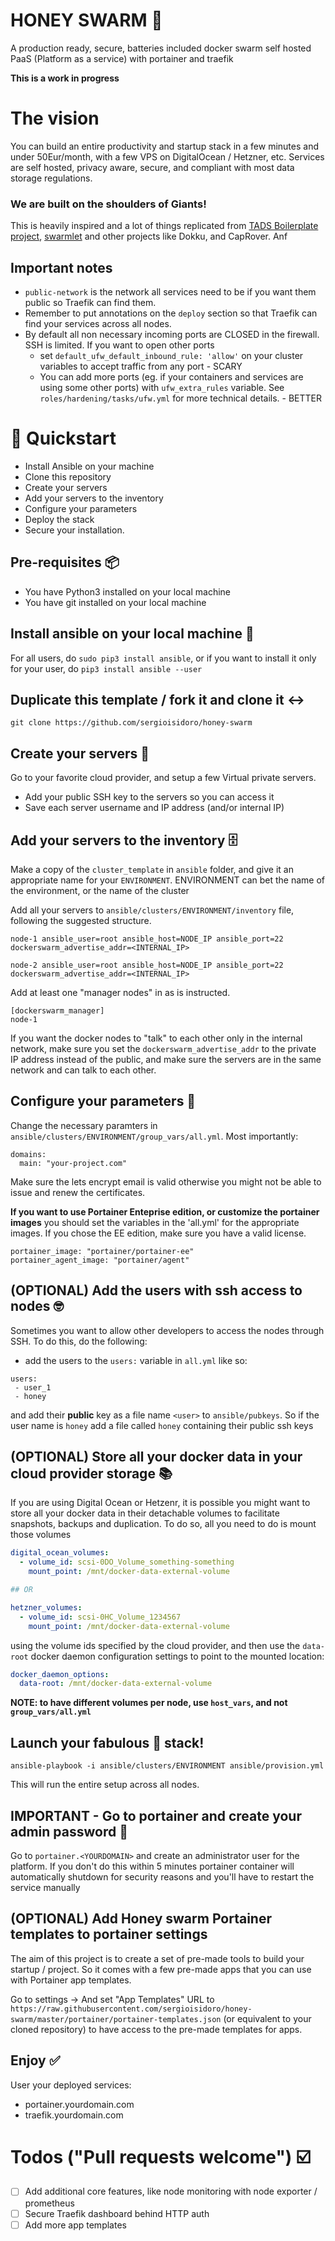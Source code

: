# HONEY SWARM 🐝
A production ready, secure, batteries included docker swarm self hosted PaaS (Platform as a service) with portainer and traefik

**This is a work in progress**
# The vision
You can build an entire productivity and startup stack in a few minutes and under 50Eur/month, with a few VPS on DigitalOcean / Hetzner, etc. Services are self hosted, privacy aware, secure, and compliant with most data storage regulations.

### We are built on the shoulders of Giants!
This is heavily inspired and a lot of things replicated from [TADS Boilerplate project](https://github.com/thomvaill/tads-boilerplate), [swarmlet](https://swarmlet.dev/) and other projects like Dokku, and CapRover. Anf

## Important notes
- `public-network` is the network all services need to be if you want them public so Traefik can find them.
- Remember to put annotations on the `deploy` section so that Traefik can find your services across all nodes.
- By default all non necessary incoming ports are CLOSED in the firewall. SSH is limited. If you want to open other ports
  - set `default_ufw_default_inbound_rule: 'allow'` on your cluster variables to accept traffic from any port - SCARY
  - You can add more ports (eg. if your containers and services are using some other ports) with `ufw_extra_rules` variable. See `roles/hardening/tasks/ufw.yml` for more technical details. - BETTER


# 🚀 Quickstart
- Install Ansible on your machine
- Clone this repository
- Create your servers
- Add your servers to the inventory
- Configure your parameters
- Deploy the stack
- Secure your installation.

## Pre-requisites 📦 
* You have Python3 installed on your local machine
* You have git installed on your local machine

## Install ansible on your local machine 📡 
For all users, do `sudo pip3 install ansible`, or if you want to install it only for your user, do `pip3 install ansible --user`


## Duplicate this template / fork it and clone it ↔️
`git clone https://github.com/sergioisidoro/honey-swarm`

## Create your servers 💾 
Go to your favorite cloud provider, and setup a few Virtual private servers.
* Add your public SSH key to the servers so you can access it
* Save each server username and IP address (and/or internal IP)

## Add your servers to the inventory 🗄
Make a copy of the `cluster_template` in `ansible` folder, and give it an appropriate name for your `ENVIRONMENT`. ENVIRONMENT can bet the name of the environment, or the name of the cluster

Add all your servers to `ansible/clusters/ENVIRONMENT/inventory` file, following the suggested structure.

```
node-1 ansible_user=root ansible_host=NODE_IP ansible_port=22 dockerswarm_advertise_addr=<INTERNAL_IP>

node-2 ansible_user=root ansible_host=NODE_IP ansible_port=22 dockerswarm_advertise_addr=<INTERNAL_IP>
```

Add at least one "manager nodes" in as is instructed. 

```
[dockerswarm_manager]
node-1
```

If you want the docker nodes to "talk" to each other only in the internal network, make sure you set the `dockerswarm_advertise_addr` to the private IP address instead of the public, and make sure the servers are in the same network and can talk to each other.

## Configure your parameters 📐
Change the necessary paramters in `ansible/clusters/ENVIRONMENT/group_vars/all.yml`. Most importantly:
```
domains:
  main: "your-project.com"
```

Make sure the lets encrypt email is valid otherwise you might not be able to issue and renew the certificates.

**If you want to use Portainer Enteprise edition, or customize the portainer images** you should set the variables in the 'all.yml' for the appropriate images. If you chose the EE edition, make sure you have a valid license.

```
portainer_image: "portainer/portainer-ee"
portainer_agent_image: "portainer/agent"
```

## (OPTIONAL) Add the users with ssh access to nodes 🤓
Sometimes you want to allow other developers to access the nodes through SSH. To do this, do the following:

- add the users to the `users:` variable in `all.yml` like so:
```
users:
 - user_1
 - honey
```

and add their **public** key as a file name `<user>` to `ansible/pubkeys`. So if the user name is `honey` add a file called `honey` containing their public ssh keys

## (OPTIONAL) Store all your docker data in your cloud provider storage 📚
If you are using Digital Ocean or Hetzenr, it is possible you might want to store all your docker data in their detachable volumes to facilitate snapshots, backups and duplication. To do so, all you need to do is mount those volumes 

```.yaml
digital_ocean_volumes:
  - volume_id: scsi-0DO_Volume_something-something
    mount_point: /mnt/docker-data-external-volume

## OR

hetzner_volumes:
  - volume_id: scsi-0HC_Volume_1234567
    mount_point: /mnt/docker-data-external-volume
```

using the volume ids specified by the cloud provider, and then use the `data-root` docker daemon configuration settings to point to the mounted location:
```.yaml
docker_daemon_options:
  data-root: /mnt/docker-data-external-volume
```

**NOTE: to have different volumes per node, use `host_vars`, and not `group_vars/all.yml`**

## Launch your fabulous 💅 stack!
```
ansible-playbook -i ansible/clusters/ENVIRONMENT ansible/provision.yml 
```

This will run the entire setup across all nodes.

## IMPORTANT - Go to portainer and create your admin password 🔐
Go to `portainer.<YOURDOMAIN>` and create an administrator user for the platform. If you don't do this within 5 minutes portainer container will automatically shutdown for security reasons and you'll have to restart the service manually

## (OPTIONAL) Add Honey swarm Portainer templates to portainer settings
The aim of this project is to create a set of pre-made tools to build your startup / project. So it comes with a few pre-made apps that you can use with Portainer app templates.

Go to settings -> And set "App Templates" URL to `https://raw.githubusercontent.com/sergioisidoro/honey-swarm/master/portainer/portainer-templates.json` (or equivalent to your cloned repository) to have access to the pre-made templates for apps.

## Enjoy ✅
User your deployed services:
* portainer.yourdomain.com
* traefik.yourdomain.com

# Todos ("Pull requests welcome") ☑️
- [ ] Add additional core features, like node monitoring with node exporter / prometheus
- [ ] Secure Traefik dashboard behind HTTP auth
- [ ] Add more app templates